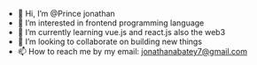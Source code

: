 - 👋 Hi, I’m @Prince jonathan
- 👀 I’m interested in frontend programming language
- 🌱 I’m currently learning vue.js and react.js also the web3
- 💞️ I’m looking to collaborate on building new things
- 📫 How to reach me by my email: jonathanabatey7@gmail.com

<!---
Princegeek/Princegeek is a ✨ special ✨ repository because its `README.md` (this file) appears on your GitHub profile.
You can click the Preview link to take a look at your changes.
--->
